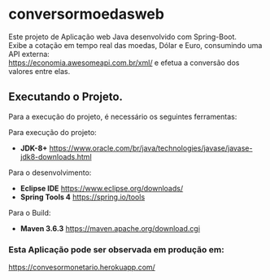 # conversormoedasweb
Este projeto de Aplicação web Java desenvolvido
com Spring-Boot.<br> Exibe a cotação em tempo real das moedas,
Dólar e Euro, consumindo uma API externa:  
https://economia.awesomeapi.com.br/xml/
e efetua a conversão dos valores entre elas.

## Executando o Projeto.
Para a execução do projeto,
é necessário os seguintes ferramentas:

Para execução do projeto:
* **JDK-8+** https://www.oracle.com/br/java/technologies/javase/javase-jdk8-downloads.html

Para o desenvolvimento:
* **Eclipse IDE**
https://www.eclipse.org/downloads/
* **Spring Tools 4** https://spring.io/tools

Para o Build:
* **Maven 3.6.3**
https://maven.apache.org/download.cgi

### Esta Aplicação pode ser observada em produção em:
https://convesormonetario.herokuapp.com/
